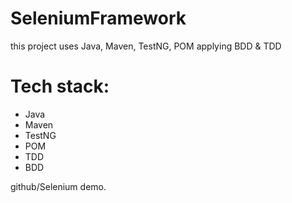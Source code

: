 # SeleniumFramework
this project uses Java, Maven, TestNG, POM
applying BDD & TDD

# Tech stack:
- Java
- Maven
- TestNG
- POM
- TDD
- BDD

github/Selenium demo.
